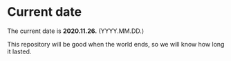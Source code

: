 # Current date

The current date is **2020.11.26.** (YYYY.MM.DD.)

This repository will be good when the world ends, so we will know how long it lasted.